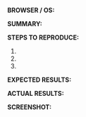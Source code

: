 **BROWSER / OS:**


**SUMMARY:**


**STEPS TO REPRODUCE:**

1.

2.

3.


**EXPECTED RESULTS:**



**ACTUAL RESULTS:**



**SCREENSHOT:**


